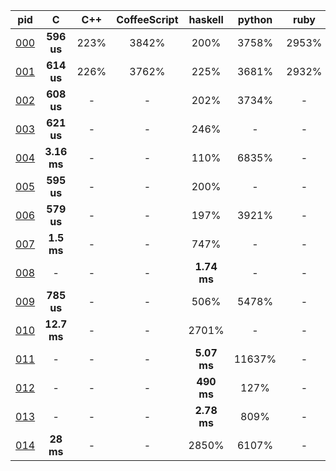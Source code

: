 pid | C | C++ | CoffeeScript | haskell | python | ruby | rust 
 :---: | :---: | :---: | :---: | :---: | :---: | :---: | :---:
[000](0/0/0) | **596 us** | 223% | 3842% | 200% | 3758% | 2953% | 1243%
[001](0/0/1) | **614 us** | 226% | 3762% | 225% | 3681% | 2932% | 1192%
[002](0/0/2) | **608 us** | - | - | 202% | 3734% | - | 1209%
[003](0/0/3) | **621 us** | - | - | 246% | - | - | -
[004](0/0/4) | **3.16 ms** | - | - | 110% | 6835% | - | -
[005](0/0/5) | **595 us** | - | - | 200% | - | - | -
[006](0/0/6) | **579 us** | - | - | 197% | 3921% | - | -
[007](0/0/7) | **1.5 ms** | - | - | 747% | - | - | -
[008](0/0/8) | - | - | - | **1.74 ms** | - | - | -
[009](0/0/9) | **785 us** | - | - | 506% | 5478% | - | -
[010](0/1/0) | **12.7 ms** | - | - | 2701% | - | - | -
[011](0/1/1) | - | - | - | **5.07 ms** | 11637% | - | -
[012](0/1/2) | - | - | - | **490 ms** | 127% | - | -
[013](0/1/3) | - | - | - | **2.78 ms** | 809% | - | -
[014](0/1/4) | **28 ms** | - | - | 2850% | 6107% | - | -
